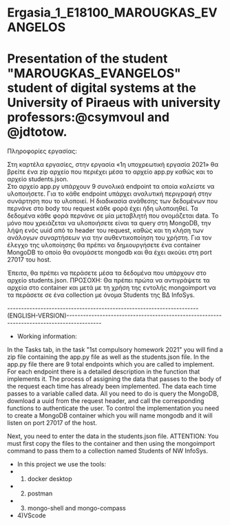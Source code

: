 # Ergasia_1_E18100_MAROUGKAS_EVANGELOS

# Presentation of the student "MAROUGKAS_EVANGELOS" student of digital systems at the University of Piraeus with university professors:@csymvoul and @jdtotow.

Πληροφορίες εργασίας:

Στη καρτέλα εργασίες, στην εργασία «1η υποχρεωτική εργασία 2021» θα βρείτε ένα zip αρχείο που περιέχει μέσα το αρχείο app.py καθώς και το αρχείο students.json.   
Στο αρχείο app.py υπάρχουν 9 συνολικά endpoint τα οποία καλείστε να υλοποιήσετε.
Για το κάθε endpoint υπάρχει αναλυτική περιγραφή στην συνάρτηση που το υλοποιεί. 
Η διαδικασία ανάθεσης των δεδομένων που περνάνε στο body του request κάθε φορά έχει ήδη υλοποιηθεί. Τα δεδομένα κάθε φορά περνάνε σε μία μεταβλητή που ονομάζεται data. 
Το μόνο που χρειάζεται να υλοποιήσετε είναι τα query στη MongoDB, την λήψη ενός uuid από το header του request, καθώς και τη κλήση των ανάλογων συναρτήσεων για την αυθεντικοποίηση του χρήστη. 
Για τον έλεγχο της υλοποίησης θα πρέπει να δημιουργήσετε ένα container MongoDB το οποίο θα ονομάσετε mongodb και θα έχει ακούει στη port 27017 του host.

Έπειτα, θα πρέπει να περάσετε μέσα τα δεδομένα που υπάρχουν στο αρχείο students.json. ΠΡΟΣΟΧΗ: Θα πρέπει πρώτα να αντιγράψετε τα αρχεία στο container και μετά με τη χρήση της εντολής mongoimport να τα περάσετε σε ένα collection με όνομα Students της ΒΔ InfoSys. 





---------------------------------------------------------------------(ENGLISH-VERSION)------------------------------------------------------------------------------------------
- Working information:

In the Tasks tab, in the task "1st compulsory homework 2021" you will find a zip file containing the app.py file as well as the students.json file.
In the app.py file there are 9 total endpoints which you are called to implement.
For each endpoint there is a detailed description in the function that implements it.
The process of assigning the data that passes to the body of the request each time has already been implemented. The data each time passes to a variable called data.
All you need to do is query the MongoDB, download a uuid from the request header, and call the corresponding functions to authenticate the user.
To control the implementation you need to create a MongoDB container which you will name mongodb and it will listen on port 27017 of the host.

Next, you need to enter the data in the students.json file. ATTENTION: You must first copy the files to the container and then using the mongoimport command to pass them to a collection named Students of NW InfoSys.


- In this project we use the tools: 
- 1) docker desktop 
- 2) postman 
- 3) mongo-shell and mongo-compass
- 4)VScode



